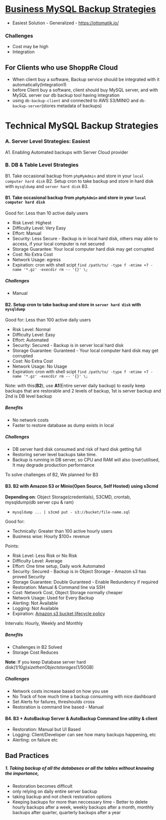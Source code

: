 # [Business MySQL Backup Strategies](https://database.shoppre.com/backup/mysql.html)



- Easiest Solution - Generalized - https://ottomatik.io/

### Challenges
- Cost may be high
- Integration


## For Clients who use ShoppRe Cloud

- When client buy a software, Backup service should be integrated with it automatically(Integration1)
- before Client buy a software, client should buy MySQL server, and with MySQL server our db backup tool having integration
- using `db-backup-client` and connected to AWS S3/MINIO and `db-backup-server`(stores metadata of backups)

# Technical MySQL Backup Strategies

### A. Server Level Strategies: **Easiest**

A1. Enabling Automated backups with Server Cloud provider


### B. DB & Table Level Strategies

B1. Take occasional backup from `phpMyAdmin` and store in your `local computer hard disk`
B2. Setup cron to take backup and store in hard disk with `mysqldump` and `server hard disk`
B3. 

#### B1. Take occasional backup from `phpMyAdmin` and store in your `local computer hard disk`

Good for: Less than 10 active daily users

- Risk Level: Highest
- Difficulty Level: Very Easy
- Effort: Manual
- Security: Less Secure - Backup is in local hard disk, others may able to access, if your local computer is not secured
- Storage Guarantee: Your local computer hard disk may get corrupted
- Cost: No Extra Cost
- Network Usage: egress
- Expiration: cron with shell scipt `find /path/to/ -type f -mtime +7 -name '*.gz' -execdir rm -- '{}' \;`

##### Challenges

- Manual

#### B2. Setup cron to take backup and store in `server hard disk` with `mysqldump` 

Good for: Less than 100 active daily users

- Risk Level: Normal
- Difficulty Level: Easy
- Effort: Automated
- Security: Secured - Backup is in server local hard disk
- Storage Guarantee: Guranteed - Your local computer hard disk may get corrupted
- Cost: No Extra Cost
- Network Usage: No Usage
- Expiration: cron with shell scipt `find /path/to/ -type f -mtime +7 -name '*.gz' -execdir rm -- '{}' \;`

Note: with this(**B2**), use **A1**(Entire server daily backup) to easily keep backups that are restorable and 2 levels of backup, 1st is server backup and 2nd is DB level backup

##### Benefits

- No network costs
- Faster to restore database as dump exists in local

##### Challenges

- DB server hard disk consumed and risk of hard disk getting full
- Restoring server level backups take time.
- Backup is running in DB server, so CPU and RAM will also (over)utilised, It may degrade production performance

To solve challenges of B2, We planned for B3

#### B3. B2 with Amazon S3 or Minio(Open Source, Self Hosted) using s3cmd

**Depending on**: Object Storage(credentials), S3CMD, crontab, mysqldump(db server cpu & ram)

- `mysqldump ... | s3cmd put - s3://bucket/file-name.sql`

Good for: 
- Technically: Greater than 100 active hourly users
- Business wise: Hourly $100+ revenue 

Points:

- Risk Level: Less Risk or No Risk
- Difficulty Level: Average
- Effort: One time setup, Daily work Automated
- Security: Secured - Backup is in Object Storage - Amazon s3 has proved Security
- Storage Guarantee: Double Guranteed - Enable Redundency if required
- Restoration: Manual & Command line via SSH
- Cost: Network Cost, Object Storage normally cheaper
- Network Usage: Used for Every Backup
- Alerting: Not Available 
- Logging: Not Available
- Expiration: [Amazon s3 bucket lifecycle policy](https://www.joe0.com/2017/05/24/amazon-s3-how-to-delete-files-older-than-x-days/)


Intervals: Hourly, Weekly and Monthly

#####  Benefits

- Challenges in B2 Solved
- Storage Cost Reduces

 **Note**: If you keep Database server hard disk($1/10g) size then Object storages($1/50GB) 
 
##### Challenges

 - Network costs increase based on how you use
 - No Track of how much time a backup consuming with nice dashboard 
 - Set Alerts for failures, threshoulds cross
 - Restoration is command line based - Manual
 
 #### B4. B3 + AutoBackup Server & AutoBackup Command line utility & client

- Restoration: Manual but UI Based
- Logging: Client/Developer can see how many backups happening, etc
- Alerting: on failure etc


## Bad Practices

##### 1. Taking backup of all the databases or all the tables without knowing the importance, 
 
- Restoration becomes difficult
- only relying on daily entire server backup
- taking backup and not check restoration options
- Keeping backups for more than neccessary time - Better to delete hourly backups after a week, weekly backups after a month, monthly backups after quarter, quarterly backups after a year
